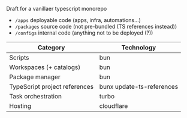 Draft for a vanillaer typescript monorepo

- `/apps` deployable code (apps, infra, automations...)
- `/packages` source code (not pre-bundled (TS references instead))
- `/configs` internal code (anything not to be deployed (?))

| Category | Technology |
|----------|------------|
| Scripts | bun |
| Workspaces (+ catalogs) | bun |
| Package manager | bun |
| TypeScript project references | bunx update-ts-references |
| Task orchestration | turbo |
| Hosting | cloudflare |
